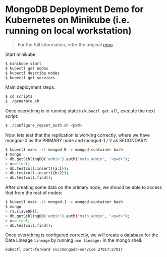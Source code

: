 # MongoDB Deployment Demo for Kubernetes on Minikube (i.e. running on local workstation)

> For the full information, refer the original [repo](https://github.com/pkdone/minikube-mongodb-demo).


Start minikube

```bash
$ minikube start
$ kubectl get nodes
$ kubectl describe nodes
$ kubectl get services
```

Main deployment steps:

```bash
$ cd scripts
$ ./generate.sh
```

Once everything is in running state in `kubectl get all`, execute the next script:

```bash
$ ./configure_repset_auth.sh <pwd>
```

Now, lets test that the replication is working correctly, where we have mongod-0 as the PRIMARY node and mongod-1 / 2 as SECONDARY:

```bash
$ kubectl exec -it mongod-0 -c mongod-container bash
$ mongo
> db.getSiblingDB('admin').auth("main_admin", "<pwd>");
> use test;
> db.testcoll.insert({a:1});
> db.testcoll.insert({b:2});
> db.testcoll.find();
```

After creating some data on the primary node, we should be able to access that from the rest of nodes:

```bash
$ kubectl exec -it mongod-1 -c mongod-container bash
$ mongo
> rs.slaveOk();
> db.getSiblingDB('admin').auth("main_admin", "<pwd>");
> use test;
> db.testcoll.find();
```

Once everything is configured correctly, we will create a database for the Data Lineage `lineage` by running `use lineage;` in the mongo shell.

`kubectl port-forward svc/mongodb-service 27017:27017`
